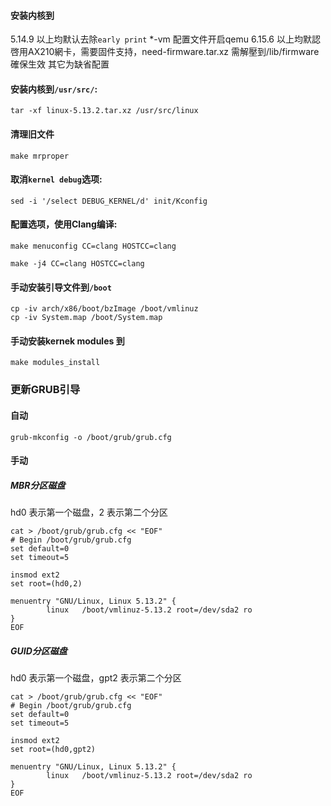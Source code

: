#### 安装内核到
5.14.9 以上均默认去除`early print`
*-vm 配置文件开启qemu
6.15.6 以上均默認啓用AX210網卡，需要固件支持，need-firmware.tar.xz 需解壓到/lib/firmware確保生效
其它为缺省配置
#### 安装内核到`/usr/src/`:
    
`tar -xf linux-5.13.2.tar.xz /usr/src/linux`
    
#### 清理旧文件
`make mrproper`
        
#### 取消`kernel debug`选项:
    
`sed -i '/select DEBUG_KERNEL/d' init/Kconfig`

#### 配置选项，使用Clang编译:
`make menuconfig CC=clang HOSTCC=clang`

`make -j4 CC=clang HOSTCC=clang`

#### 手动安装引导文件到`/boot`
```
cp -iv arch/x86/boot/bzImage /boot/vmlinuz
cp -iv System.map /boot/System.map
```

#### 手动安装kernek modules 到
`make modules_install`

### 更新GRUB引导
#### 自动
`grub-mkconfig -o /boot/grub/grub.cfg`

#### 手动
##### MBR分区磁盘
hd0 表示第一个磁盘，2 表示第二个分区
```
cat > /boot/grub/grub.cfg << "EOF"
# Begin /boot/grub/grub.cfg
set default=0
set timeout=5

insmod ext2
set root=(hd0,2)

menuentry "GNU/Linux, Linux 5.13.2" {
        linux   /boot/vmlinuz-5.13.2 root=/dev/sda2 ro
}
EOF
```
##### GUID分区磁盘
hd0 表示第一个磁盘，gpt2 表示第二个分区
```
cat > /boot/grub/grub.cfg << "EOF"
# Begin /boot/grub/grub.cfg
set default=0
set timeout=5

insmod ext2
set root=(hd0,gpt2)

menuentry "GNU/Linux, Linux 5.13.2" {
        linux   /boot/vmlinuz-5.13.2 root=/dev/sda2 ro
}
EOF
```
